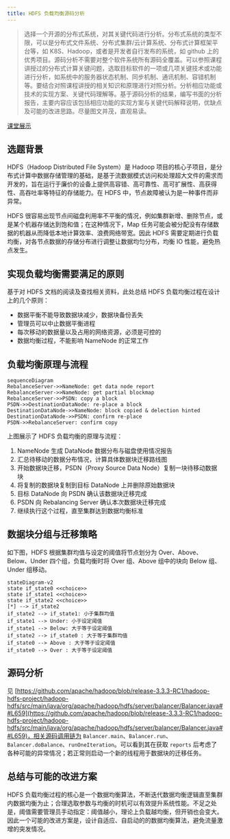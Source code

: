 ```yaml
---
title: HDFS 负载均衡源码分析
---
```


> 选择一个开源的分布式系统，对其关键代码进行分析。分布式系统的类型不限，可以是分布式文件系统、分布式集群/云计算系统、分布式计算框架平台等，如 K8S、Hadoop，或者是开发者自行发布的系统，如 github 上的优秀项目。源码分析不需要对整个软件系统所有源码全覆盖。可以参照课程讲授过的分布式计算关键问题，选取目标软件的一项或几项关键技术或功能进行分析，如系统中的服务器状态机制、同步机制、通讯机制、容错机制等。要结合对照课程讲授的相关知识和原理进行对照分析。分析相应功能或技术的实现方案、关键代码理解等。基于源码分析的结果，编写书面的分析报告，主要内容应该包括相应功能的实现方案与关键代码解释说明，优缺点及可能的改进思路。尽量图文并茂，直观易读。

[课堂展示](https://Mizuno-Ai.wu-kan.cn/assets/image/2022/06/20/1.pdf)

## 选题背景

HDFS（Hadoop Distributed File System）是 Hadoop 项目的核心子项目，是分布式计算中数据存储管理的基础，是基于流数据模式访问和处理超大文件的需求而开发的，旨在运行于廉价的设备上提供高容错、高可靠性、高可扩展性、高获得性、高吞吐率等特征的存储能力。在 HDFS 中，节点故障被认为是一种事件而非异常。

HDFS 很容易出现节点间磁盘利用率不平衡的情况，例如集群新增、删除节点，或是某个机器存储达到饱和值；在这种情况下，Map 任务可能会被分配没有存储数据的机器从而降低本地计算效率、浪费网络带宽。因此 HDFS 需要定期进行负载均衡，对各节点数据的存储分布进行调整让数据均匀分布，均衡 IO 性能，避免热点发生。

## 实现负载均衡需要满足的原则

基于对 HDFS 文档的阅读及查找相关资料，此处总结 HDFS 负载均衡过程在设计上的几个原则：

- 数据平衡不能导致数据块减少，数据块备份丢失
- 管理员可以中止数据平衡进程
- 每次移动的数据量以及占用的网络资源，必须是可控的
- 数据均衡过程，不能影响 NameNode 的正常工作

## 负载均衡原理与流程

```mermaid
sequenceDiagram
RebalanceServer->>NameNode: get data node report
RebalanceServer->>NameNode: get partial blockmap
RebalanceServer->>PSDN: copy a block
PSDN->>DestinationDataNode: re-place a block
DestinationDataNode->>NameNode: block copied & delection hinted
DestinationDataNode->>PSDN: confirm re-place
PSDN->>RebalanceServer: confirm copy
```

上图展示了 HDFS 负载均衡的原理与流程：

1. NameNode 生成 DataNode 数据分布与磁盘使用情况报告
2. 汇总待移动的数据分布情况，计算具体数据块迁移路线图
3. 开始数据块迁移，PSDN（Proxy Source Data Node）复制一块待移动数据块
4. 将复制的数据块复制到目标 DataNode 上并删除原始数据块
5. 目标 DataNode 向 PSDN 确认该数据块迁移完成
6. PSDN 向 Rebalancing Server 确认本次数据块迁移完成
7. 继续执行这个过程，直至集群达到数据均衡标准

## 数据块分组与迁移策略

如下图，HDFS 根据集群均值与设定的阈值将节点划分为 Over、Above、Below、Under 四个组，负载均衡时将 Over 组、Above 组中的块向 Below 组、Under 组移动。

```mermaid
stateDiagram-v2
state if_state0 <<choice>>
state if_state1 <<choice>>
state if_state2 <<choice>>
[*] --> if_state2
if_state2 --> if_state1: 小于集群均值
if_state1 --> Under: 小于设定阈值
if_state1 --> Below: 大于等于设定阈值
if_state2 --> if_state0 : 大于等于集群均值
if_state0 --> Above : 大于等于设定阈值
if_state0 --> Over : 大于等于设定阈值
```

## 源码分析

见 [https://github.com/apache/hadoop/blob/release-3.3.3-RC1/hadoop-hdfs-project/hadoop-hdfs/src/main/java/org/apache/hadoop/hdfs/server/balancer/Balancer.java##L659](https://github.com/apache/hadoop/blob/release-3.3.3-RC1/hadoop-hdfs-project/hadoop-hdfs/src/main/java/org/apache/hadoop/hdfs/server/balancer/Balancer.java##L659)，相关源码调用链为 `Balancer.main`、`Balancer.run`、`Balancer.doBalance`、`runOneIteration`。可以看到其在获取 `reports` 后考虑了各种可能的异常情况；若正常则启动一个新的线程用于数据块的迁移任务。

## 总结与可能的改进方案

HDFS 负载均衡过程的核心是一个数据均衡算法，不断迭代数据均衡逻辑直至集群内数据均衡为止；合理选取参数与均衡的时机可以有效提升系统性能。不足之处是，阈值需要管理员手动指定：阈值越小，理论上负载越均衡，但开销也会变大。因此一个可能的改进方案是，设计自适应、自启动的的数据均衡算法，避免流量激增的突发情况。
